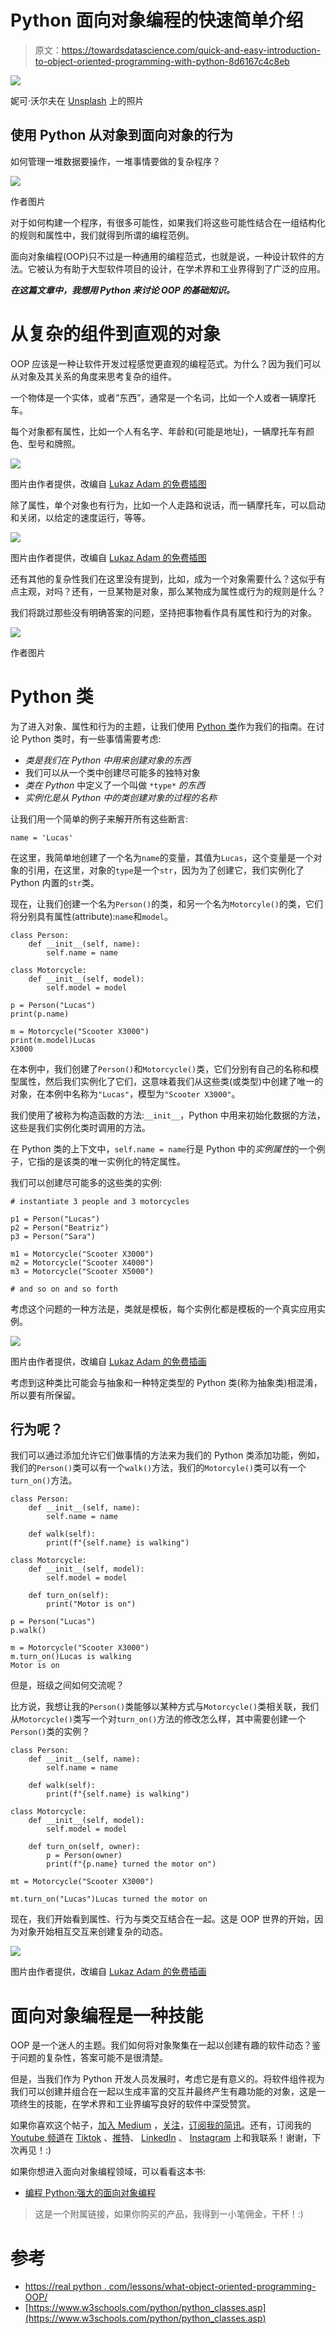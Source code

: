 # Python 面向对象编程的快速简单介绍

> 原文：<https://towardsdatascience.com/quick-and-easy-introduction-to-object-oriented-programming-with-python-8d6167c4c8eb>

![](img/1b8cff9814fde494ec72ae4b95d1949e.png)

妮可·沃尔夫在 [Unsplash](https://unsplash.com?utm_source=medium&utm_medium=referral) 上的照片

## 使用 Python 从对象到面向对象的行为

如何管理一堆数据要操作，一堆事情要做的复杂程序？

![](img/6328e3f2f97cc20951daf3711d348ad9.png)

作者图片

对于如何构建一个程序，有很多可能性，如果我们将这些可能性结合在一组结构化的规则和属性中，我们就得到所谓的编程范例。

面向对象编程(OOP)只不过是一种通用的编程范式，也就是说，一种设计软件的方法。它被认为有助于大型软件项目的设计，在学术界和工业界得到了广泛的应用。

***在这篇文章中，我想用 Python 来讨论 OOP 的基础知识。***

# 从复杂的组件到直观的对象

OOP 应该是一种让软件开发过程感觉更直观的编程范式。为什么？因为我们可以从对象及其关系的角度来思考复杂的组件。

一个物体是一个实体，或者“东西”，通常是一个名词，比如一个人或者一辆摩托车。

每个对象都有属性，比如一个人有名字、年龄和(可能是地址)，一辆摩托车有颜色、型号和牌照。

![](img/210b4f93ae023e79cabd589d9faf6f66.png)

图片由作者提供，改编自 [Lukaz Adam 的免费插图](https://lukaszadam.com/illustrations)

除了属性，单个对象也有行为，比如一个人走路和说话，而一辆摩托车，可以启动和关闭，以给定的速度运行，等等。

![](img/8f208c3fedcc2cc71a5c9806119bfc21.png)

图片由作者提供，改编自 [Lukaz Adam 的免费插图](https://lukaszadam.com/illustrations)

还有其他的复杂性我们在这里没有提到，比如，成为一个对象需要什么？这似乎有点主观，对吗？还有，一旦某物是对象，那么某物成为属性或行为的规则是什么？

我们将跳过那些没有明确答案的问题，坚持把事物看作具有属性和行为的对象。

![](img/38b2f2c2a9ac0c0be8f9f762cd5cbe9a.png)

作者图片

# Python 类

为了进入对象、属性和行为的主题，让我们使用 [Python 类](https://www.w3schools.com/python/python_classes.asp)作为我们的指南。在讨论 Python 类时，有一些事情需要考虑:

*   *类是我们在 Python 中用来创建对象的东西*
*   我们可以从一个类中创建尽可能多的独特对象
*   *类在 Python* 中定义了一个叫做 `*type*` *的东西*
*   *实例化是从 Python 中的类创建对象的过程的名称*

让我们用一个简单的例子来解开所有这些断言:

```
name = 'Lucas'
```

在这里，我简单地创建了一个名为`name`的变量，其值为`Lucas`，这个变量是一个对象的引用，在这里，对象的`type`是一个`str`，因为为了创建它，我们实例化了 Python 内置的`str`类。

现在，让我们创建一个名为`Person()`的类，和另一个名为`Motorcyle()`的类，它们将分别具有属性(attribute):`name`和`model`。

```
class Person:
    def __init__(self, name):
        self.name = name

class Motorcycle:
    def __init__(self, model):
        self.model = model

p = Person("Lucas")
print(p.name)

m = Motorcycle("Scooter X3000")
print(m.model)Lucas
X3000
```

在本例中，我们创建了`Person()`和`Motorcycle()`类，它们分别有自己的名称和模型属性，然后我们实例化了它们，这意味着我们从这些类(或类型)中创建了唯一的对象，在本例中名称为`"Lucas"`，模型为`"Scooter X3000"`。

我们使用了被称为构造函数的方法:`__init__`，Python 中用来初始化数据的方法，这些是我们实例化类时调用的方法。

在 Python 类的上下文中，`self.name = name`行是 Python 中的*实例属性*的一个例子，它指的是该类的唯一实例化的特定属性。

我们可以创建尽可能多的这些类的实例:

```
# instantiate 3 people and 3 motorcycles

p1 = Person("Lucas")
p2 = Person("Beatriz")
p3 = Person("Sara")

m1 = Motorcycle("Scooter X3000")
m2 = Motorcycle("Scooter X4000")
m3 = Motorcycle("Scooter X5000")

# and so on and so forth
```

考虑这个问题的一种方法是，类就是模板，每个实例化都是模板的一个真实应用实例。

![](img/8de09af347907f8d89fd77a79217af29.png)

图片由作者提供，改编自 [Lukaz Adam 的免费插画](https://lukaszadam.com/illustrations)

考虑到这种类比可能会与抽象和一种特定类型的 Python 类(称为抽象类)相混淆，所以要有所保留。

## 行为呢？

我们可以通过添加允许它们做事情的方法来为我们的 Python 类添加功能，例如，我们的`Person()`类可以有一个`walk()`方法，我们的`Motorcyle()`类可以有一个`turn_on()`方法。

```
class Person:
    def __init__(self, name):
        self.name = name

    def walk(self):
        print(f"{self.name} is walking")

class Motorcycle:
    def __init__(self, model):
        self.model = model

    def turn_on(self):
        print("Motor is on")

p = Person("Lucas")
p.walk()

m = Motorcycle("Scooter X3000")
m.turn_on()Lucas is walking
Motor is on
```

但是，班级之间如何交流呢？

比方说，我想让我的`Person()`类能够以某种方式与`Motorcycle()`类相关联，我们从`Motorcycle()`类写一个对`turn_on()`方法的修改怎么样，其中需要创建一个`Person()`类的实例？

```
class Person:
    def __init__(self, name):
        self.name = name

    def walk(self):
        print(f"{self.name} is walking")

class Motorcycle:
    def __init__(self, model):
        self.model = model

    def turn_on(self, owner):
        p = Person(owner)
        print(f"{p.name} turned the motor on")

mt = Motorcycle("Scooter X3000")

mt.turn_on("Lucas")Lucas turned the motor on
```

现在，我们开始看到属性、行为与类交互结合在一起。这是 OOP 世界的开始，因为对象开始相互交互来创建复杂的动态。

![](img/6b5ff1e3bb59edeb6c4a8a94facaf4d5.png)

图片由作者提供，改编自 [Lukaz Adam 的免费插画](https://lukaszadam.com/illustrations)

# 面向对象编程是一种技能

OOP 是一个迷人的主题。我们如何将对象聚集在一起以创建有趣的软件动态？鉴于问题的复杂性，答案可能不是很清楚。

但是，当我们作为 Python 开发人员发展时，考虑它是有意义的。将软件组件视为我们可以创建并组合在一起以生成丰富的交互并最终产生有趣功能的对象，这是一项终生的技能，在学术界和工业界编写良好的软件中深受赞赏。

如果你喜欢这个帖子，[加入 Medium](https://lucas-soares.medium.com/membership) ，[关注](https://lucas-soares.medium.com/)，[订阅我的简讯](https://lucas-soares.medium.com/subscribe)。还有，订阅我的 [Youtube 频道](https://www.youtube.com/channel/UCu8WF59Scx9f3H1N_FgZUwQ)在 [Tiktok](https://www.tiktok.com/@enkrateialucca?lang=en) 、[推特](https://twitter.com/LucasEnkrateia)、 [LinkedIn](https://www.linkedin.com/in/lucas-soares-969044167/) 、 [Instagram](https://www.instagram.com/theaugmentedself/) 上和我联系！谢谢，下次再见！:)

如果你想进入面向对象编程领域，可以看看这本书:

*   [编程 Python:强大的面向对象编程](https://amzn.to/3EAJhfr)

> 这是一个附属链接，如果你购买的产品，我得到一小笔佣金，干杯！:)

# 参考

*   [https://real python . com/lessons/what-object-oriented-programming-OOP/](https://realpython.com/lessons/what-object-oriented-programming-oop/)
*   [https://www.w3schools.com/python/python_classes.asp](https://www.w3schools.com/python/python_classes.asp)